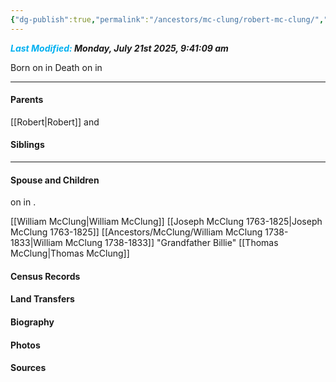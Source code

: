 ```yaml
---
{"dg-publish":true,"permalink":"/ancestors/mc-clung/robert-mc-clung/","tags":["Robert-McClung"]}
---
```


***<font color="#00b0f0">Last Modified:</font> Monday, July 21st 2025, 9:41:09 am***

Born on  <!-- link to date --> in <!-- link to place -->
Death on <!-- link to date --> in <!-- link to place -->

---
#### Parents

[[Robert\|Robert]] and <!-- Link to mother-->
#### Siblings
<!-- Link to sibling -->

---
#### Spouse and Children
<!-- Link to spouse --> on <!-- link to date --> in <!-- link to place -->.
[[William McClung\|William McClung]]
[[Joseph McClung 1763-1825\|Joseph McClung 1763-1825]]
[[Ancestors/McClung/William McClung 1738-1833\|William McClung 1738-1833]] "Grandfather Billie"
[[Thomas McClung\|Thomas McClung]]
#### Census Records

#### Land Transfers

#### Biography

#### Photos

#### Sources


